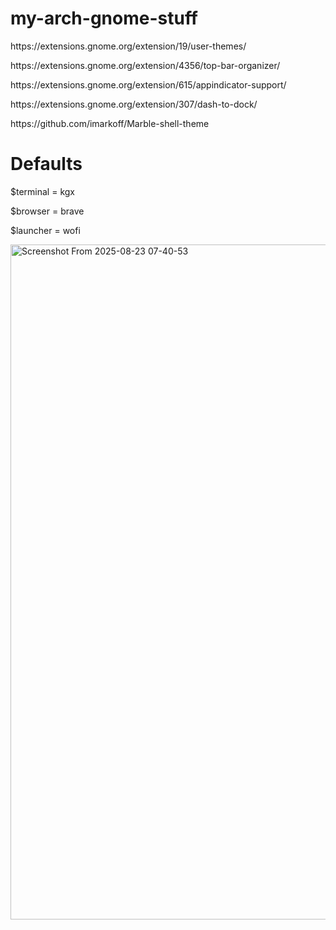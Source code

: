 # my-arch-gnome-stuff

<p>https://extensions.gnome.org/extension/19/user-themes/</p>
<p>https://extensions.gnome.org/extension/4356/top-bar-organizer/</p>
<p>https://extensions.gnome.org/extension/615/appindicator-support/</p>
<p>https://extensions.gnome.org/extension/307/dash-to-dock/</p>
https://github.com/imarkoff/Marble-shell-theme

# Defaults
$terminal = kgx
<p>$browser = brave</p>
<p>$launcher = wofi</p>

<img width="1920" height="1080" alt="Screenshot From 2025-08-23 07-40-53" src="https://github.com/user-attachments/assets/3008b074-61bd-482a-bbc9-9331ce4bd7db" />
